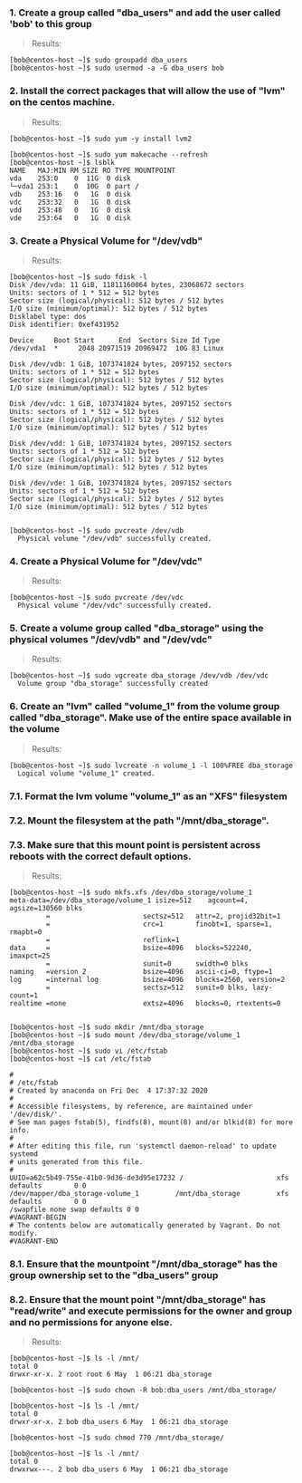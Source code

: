 ### 1. Create a group called "dba_users" and add the user called 'bob' to this group
> Results:
```
[bob@centos-host ~]$ sudo groupadd dba_users
[bob@centos-host ~]$ sudo usermod -a -G dba_users bob
```

### 2. Install the correct packages that will allow the use of "lvm" on the centos machine.
> Results:
```
[bob@centos-host ~]$ sudo yum -y install lvm2

[bob@centos-host ~]$ sudo yum makecache --refresh
[bob@centos-host ~]$ lsblk
NAME   MAJ:MIN RM SIZE RO TYPE MOUNTPOINT
vda    253:0    0  11G  0 disk 
└─vda1 253:1    0  10G  0 part /
vdb    253:16   0   1G  0 disk 
vdc    253:32   0   1G  0 disk 
vdd    253:48   0   1G  0 disk 
vde    253:64   0   1G  0 disk 
```


### 3. Create a Physical Volume for "/dev/vdb"
> Results:
```
[bob@centos-host ~]$ sudo fdisk -l
Disk /dev/vda: 11 GiB, 11811160064 bytes, 23068672 sectors
Units: sectors of 1 * 512 = 512 bytes
Sector size (logical/physical): 512 bytes / 512 bytes
I/O size (minimum/optimal): 512 bytes / 512 bytes
Disklabel type: dos
Disk identifier: 0xef431952

Device     Boot Start      End  Sectors Size Id Type
/dev/vda1  *     2048 20971519 20969472  10G 83 Linux

Disk /dev/vdb: 1 GiB, 1073741824 bytes, 2097152 sectors
Units: sectors of 1 * 512 = 512 bytes
Sector size (logical/physical): 512 bytes / 512 bytes
I/O size (minimum/optimal): 512 bytes / 512 bytes

Disk /dev/vdc: 1 GiB, 1073741824 bytes, 2097152 sectors
Units: sectors of 1 * 512 = 512 bytes
Sector size (logical/physical): 512 bytes / 512 bytes
I/O size (minimum/optimal): 512 bytes / 512 bytes

Disk /dev/vdd: 1 GiB, 1073741824 bytes, 2097152 sectors
Units: sectors of 1 * 512 = 512 bytes
Sector size (logical/physical): 512 bytes / 512 bytes
I/O size (minimum/optimal): 512 bytes / 512 bytes

Disk /dev/vde: 1 GiB, 1073741824 bytes, 2097152 sectors
Units: sectors of 1 * 512 = 512 bytes
Sector size (logical/physical): 512 bytes / 512 bytes
I/O size (minimum/optimal): 512 bytes / 512 bytes


[bob@centos-host ~]$ sudo pvcreate /dev/vdb
  Physical volume "/dev/vdb" successfully created.
```

### 4. Create a Physical Volume for "/dev/vdc"
> Results:
```
[bob@centos-host ~]$ sudo pvcreate /dev/vdc
  Physical volume "/dev/vdc" successfully created.
```

### 5. Create a volume group called "dba_storage" using the physical volumes "/dev/vdb" and "/dev/vdc"
> Results:
```
[bob@centos-host ~]$ sudo vgcreate dba_storage /dev/vdb /dev/vdc
  Volume group "dba_storage" successfully created
```

### 6. Create an "lvm" called "volume_1" from the volume group called "dba_storage". Make use of the entire space available in the volume
> Results:
```
[bob@centos-host ~]$ sudo lvcreate -n volume_1 -l 100%FREE dba_storage
  Logical volume "volume_1" created.
```

### 7.1. Format the lvm volume "volume_1" as an "XFS" filesystem
### 7.2. Mount the filesystem at the path "/mnt/dba_storage".
### 7.3. Make sure that this mount point is persistent across reboots with the correct default options.
> Results:
```
[bob@centos-host ~]$ sudo mkfs.xfs /dev/dba_storage/volume_1 
meta-data=/dev/dba_storage/volume_1 isize=512    agcount=4, agsize=130560 blks
         =                       sectsz=512   attr=2, projid32bit=1
         =                       crc=1        finobt=1, sparse=1, rmapbt=0
         =                       reflink=1
data     =                       bsize=4096   blocks=522240, imaxpct=25
         =                       sunit=0      swidth=0 blks
naming   =version 2              bsize=4096   ascii-ci=0, ftype=1
log      =internal log           bsize=4096   blocks=2560, version=2
         =                       sectsz=512   sunit=0 blks, lazy-count=1
realtime =none                   extsz=4096   blocks=0, rtextents=0


[bob@centos-host ~]$ sudo mkdir /mnt/dba_storage
[bob@centos-host ~]$ sudo mount /dev/dba_storage/volume_1 /mnt/dba_storage
[bob@centos-host ~]$ sudo vi /etc/fstab 
[bob@centos-host ~]$ cat /etc/fstab 

#
# /etc/fstab
# Created by anaconda on Fri Dec  4 17:37:32 2020
#
# Accessible filesystems, by reference, are maintained under '/dev/disk/'.
# See man pages fstab(5), findfs(8), mount(8) and/or blkid(8) for more info.
#
# After editing this file, run 'systemctl daemon-reload' to update systemd
# units generated from this file.
#
UUID=a62c5b49-755e-41b0-9d36-de3d95e17232 /                       xfs     defaults        0 0
/dev/mapper/dba_storage-volume_1         /mnt/dba_storage         xfs     defaults        0 0
/swapfile none swap defaults 0 0
#VAGRANT-BEGIN
# The contents below are automatically generated by Vagrant. Do not modify.
#VAGRANT-END
```

### 8.1. Ensure that the mountpoint "/mnt/dba_storage" has the group ownership set to the "dba_users" group
### 8.2. Ensure that the mount point "/mnt/dba_storage" has "read/write" and execute permissions for the owner and group and no permissions for anyone else.
> Results:
```
[bob@centos-host ~]$ ls -l /mnt/
total 0
drwxr-xr-x. 2 root root 6 May  1 06:21 dba_storage

[bob@centos-host ~]$ sudo chown -R bob:dba_users /mnt/dba_storage/

[bob@centos-host ~]$ ls -l /mnt/
total 0
drwxr-xr-x. 2 bob dba_users 6 May  1 06:21 dba_storage

[bob@centos-host ~]$ sudo chmod 770 /mnt/dba_storage/

[bob@centos-host ~]$ ls -l /mnt/
total 0
drwxrwx---. 2 bob dba_users 6 May  1 06:21 dba_storage
```
